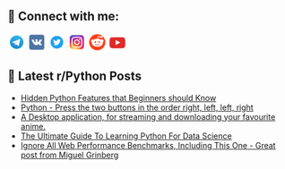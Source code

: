 ## 🔎 Connect with me:
[<img src="https://github.com/bullbesh/bullbesh/blob/main/images/Telegram.png" width="32" height="32" />](https://t.me/bullbesh)
[<img src="https://github.com/bullbesh/bullbesh/blob/main/images/VK.png" width="32" height="32" />](https://vk.com/bullbesh)
[<img src="https://github.com/bullbesh/bullbesh/blob/main/images/Twitter.png" width="32" height="32" />](https://twitter.com/bullbesh1)
[<img src="https://github.com/bullbesh/bullbesh/blob/main/images/Instagram.png" width="32" height="32" />](https://www.instagram.com/bullbesh)
[<img src="https://github.com/bullbesh/bullbesh/blob/main/images/Reddit.png" width="32" height="32" />](https://www.reddit.com/user/bullbesh)
[<img src="https://github.com/bullbesh/bullbesh/blob/main/images/YouTube.png" width="32" height="32" />](https://www.youtube.com/channel/UCtfjRs6uzgq5mfm8S06WTcg)

## 📕 Latest r/Python Posts
<!-- BLOG-POST-LIST:START -->
- [Hidden Python Features that Beginners should Know](https://www.reddit.com/r/Python/comments/z7nawd/hidden_python_features_that_beginners_should_know/)
- [Python - Press the two buttons in the order right, left, left, right](https://www.reddit.com/r/Python/comments/z7mg5q/python_press_the_two_buttons_in_the_order_right/)
- [A Desktop application, for streaming and downloading your favourite anime.](https://www.reddit.com/r/Python/comments/z7m1gc/a_desktop_application_for_streaming_and/)
- [The Ultimate Guide To Learning Python For Data Science](https://www.reddit.com/r/Python/comments/z7lv2g/the_ultimate_guide_to_learning_python_for_data/)
- [Ignore All Web Performance Benchmarks, Including This One - Great post from Miguel Grinberg](https://www.reddit.com/r/Python/comments/z7lkf4/ignore_all_web_performance_benchmarks_including/)
<!-- BLOG-POST-LIST:END -->
